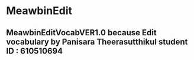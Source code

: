 # MeawbinEdit

## MeawbinEditVocabVER1.0 because Edit vocabulary by Panisara Theerasutthikul student ID : 610510694

